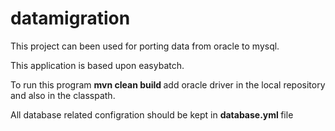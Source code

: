 # datamigration

This project can been used for porting data from oracle to mysql.

This application is based upon easybatch.

To run this program 
    <b> mvn clean build </b>
add oracle driver in the local repository and also in the classpath.

All database related configration should be kept in <b> database.yml </b> file
